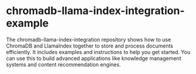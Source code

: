 # chromadb-llama-index-integration-example
The chromadb-llama-index-integration repository shows how to use ChromaDB and LlamaIndex together to store and process documents efficiently. It includes examples and instructions to help you get started. You can use this to build advanced applications like knowledge management systems and content recommendation engines.
